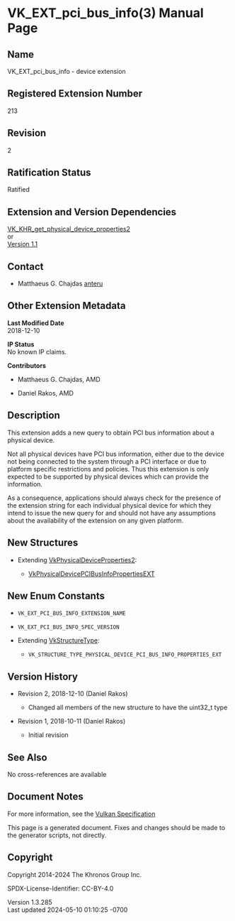 # VK_EXT_pci_bus_info(3) Manual Page

## Name

VK_EXT_pci_bus_info - device extension



## <a href="#_registered_extension_number" class="anchor"></a>Registered Extension Number

213

## <a href="#_revision" class="anchor"></a>Revision

2

## <a href="#_ratification_status" class="anchor"></a>Ratification Status

Ratified

## <a href="#_extension_and_version_dependencies" class="anchor"></a>Extension and Version Dependencies

[VK_KHR_get_physical_device_properties2](https://registry.khronos.org/vulkan/specs/1.3-extensions/man/html/VK_KHR_get_physical_device_properties2.html)  
or  
[Version 1.1](#versions-1.1)  

## <a href="#_contact" class="anchor"></a>Contact

- Matthaeus G. Chajdas <a
  href="https://github.com/KhronosGroup/Vulkan-Docs/issues/new?body=%5BVK_EXT_pci_bus_info%5D%20@anteru%0A*Here%20describe%20the%20issue%20or%20question%20you%20have%20about%20the%20VK_EXT_pci_bus_info%20extension*"
  target="_blank" rel="nofollow noopener"><em></em>anteru</a>

## <a href="#_other_extension_metadata" class="anchor"></a>Other Extension Metadata

**Last Modified Date**  
2018-12-10

**IP Status**  
No known IP claims.

**Contributors**  
- Matthaeus G. Chajdas, AMD

- Daniel Rakos, AMD

## <a href="#_description" class="anchor"></a>Description

This extension adds a new query to obtain PCI bus information about a
physical device.

Not all physical devices have PCI bus information, either due to the
device not being connected to the system through a PCI interface or due
to platform specific restrictions and policies. Thus this extension is
only expected to be supported by physical devices which can provide the
information.

As a consequence, applications should always check for the presence of
the extension string for each individual physical device for which they
intend to issue the new query for and should not have any assumptions
about the availability of the extension on any given platform.

## <a href="#_new_structures" class="anchor"></a>New Structures

- Extending
  [VkPhysicalDeviceProperties2](https://registry.khronos.org/vulkan/specs/1.3-extensions/man/html/VkPhysicalDeviceProperties2.html):

  - [VkPhysicalDevicePCIBusInfoPropertiesEXT](https://registry.khronos.org/vulkan/specs/1.3-extensions/man/html/VkPhysicalDevicePCIBusInfoPropertiesEXT.html)

## <a href="#_new_enum_constants" class="anchor"></a>New Enum Constants

- `VK_EXT_PCI_BUS_INFO_EXTENSION_NAME`

- `VK_EXT_PCI_BUS_INFO_SPEC_VERSION`

- Extending [VkStructureType](https://registry.khronos.org/vulkan/specs/1.3-extensions/man/html/VkStructureType.html):

  - `VK_STRUCTURE_TYPE_PHYSICAL_DEVICE_PCI_BUS_INFO_PROPERTIES_EXT`

## <a href="#_version_history" class="anchor"></a>Version History

- Revision 2, 2018-12-10 (Daniel Rakos)

  - Changed all members of the new structure to have the uint32_t type

- Revision 1, 2018-10-11 (Daniel Rakos)

  - Initial revision

## <a href="#_see_also" class="anchor"></a>See Also

No cross-references are available

## <a href="#_document_notes" class="anchor"></a>Document Notes

For more information, see the <a
href="https://registry.khronos.org/vulkan/specs/1.3-extensions/html/vkspec.html#VK_EXT_pci_bus_info"
target="_blank" rel="noopener">Vulkan Specification</a>

This page is a generated document. Fixes and changes should be made to
the generator scripts, not directly.

## <a href="#_copyright" class="anchor"></a>Copyright

Copyright 2014-2024 The Khronos Group Inc.

SPDX-License-Identifier: CC-BY-4.0

Version 1.3.285  
Last updated 2024-05-10 01:10:25 -0700
